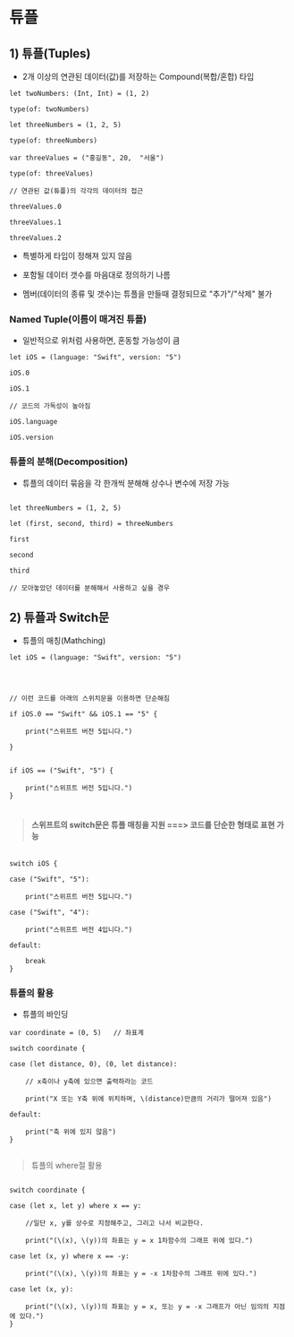 # 튜플

## 1) 튜플(Tuples)

- 2개 이상의 연관된 데이터(값)를 저장하는 Compound(복합/혼합) 타입

```
let twoNumbers: (Int, Int) = (1, 2)

type(of: twoNumbers)

let threeNumbers = (1, 2, 5)

type(of: threeNumbers)

var threeValues = ("홍길동", 20,  "서울")

type(of: threeValues)

// 연관된 값(튜플)의 각각의 데이터의 접근

threeValues.0

threeValues.1

threeValues.2

```

- 특별하게 타입이 정해져 있지 않음

- 포함될 데이터 갯수를 마음대로 정의하기 나름

- 멤버(데이터의 종류 및 갯수)는 튜플을 만들때 결정되므로 "추가"/"삭제" 불가

### Named Tuple(이름이 매겨진 튜플)

- 일반적으로 위처럼 사용하면, 혼동할 가능성이 큼

```
let iOS = (language: "Swift", version: "5")

iOS.0

iOS.1

// 코드의 가독성이 높아짐

iOS.language

iOS.version

```

### 튜플의 분해(Decomposition)

- 튜플의 데이터 묶음을 각 한개씩 분해해 상수나 변수에 저장 가능

```

let threeNumbers = (1, 2, 5)

let (first, second, third) = threeNumbers

first

second

third

// 모아놓았던 데이터를 분해해서 사용하고 싶을 경우

```

## 2) 튜플과 Switch문

- 튜플의 매칭(Mathching)

```
let iOS = (language: "Swift", version: "5")




// 이런 코드를 아래의 스위치문을 이용하면 단순해짐

if iOS.0 == "Swift" && iOS.1 == "5" {

    print("스위프트 버전 5입니다.")

}


if iOS == ("Swift", "5") {

    print("스위프트 버전 5입니다.")
}


```

> #### **스위프트의 switch문은 튜플 매칭을 지원 ===> 코드를 단순한 형태로 표현 가능**

```

switch iOS {

case ("Swift", "5"):

    print("스위프트 버전 5입니다.")

case ("Swift", "4"):

    print("스위프트 버전 4입니다.")

default:

    break
}

```

### 튜플의 활용

- 튜플의 바인딩

```
var coordinate = (0, 5)   // 좌표계

switch coordinate {

case (let distance, 0), (0, let distance):

    // x축이나 y축에 있으면 출력하라는 코드

    print("X 또는 Y축 위에 위치하며, \(distance)만큼의 거리가 떨어져 있음")

default:

    print("축 위에 있지 않음")
}


```

> 튜플의 where절 활용

```

switch coordinate {

case (let x, let y) where x == y:

    //일단 x, y를 상수로 지정해주고, 그리고 나서 비교한다.

    print("(\(x), \(y))의 좌표는 y = x 1차함수의 그래프 위에 있다.")

case let (x, y) where x == -y:

    print("(\(x), \(y))의 좌표는 y = -x 1차함수의 그래프 위에 있다.")

case let (x, y):

    print("(\(x), \(y))의 좌표는 y = x, 또는 y = -x 그래프가 아닌 임의의 지점에 있다.")
}



```
